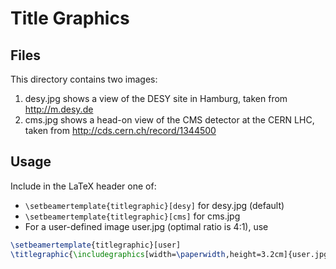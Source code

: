 # Title Graphics

## Files

This directory contains two images:

1. desy.jpg shows a view of the DESY site in Hamburg, taken from http://m.desy.de
1. cms.jpg shows a head-on view of the CMS detector at the CERN LHC, taken from http://cds.cern.ch/record/1344500

## Usage

Include in the LaTeX header one of:

* `\setbeamertemplate{titlegraphic}[desy]` for desy.jpg (default)
* `\setbeamertemplate{titlegraphic}[cms]` for cms.jpg
* For a user-defined image user.jpg (optimal ratio is 4:1), use
```latex
\setbeamertemplate{titlegraphic}[user]
\titlegraphic{\includegraphics[width=\paperwidth,height=3.2cm]{user.jpg}}
```
